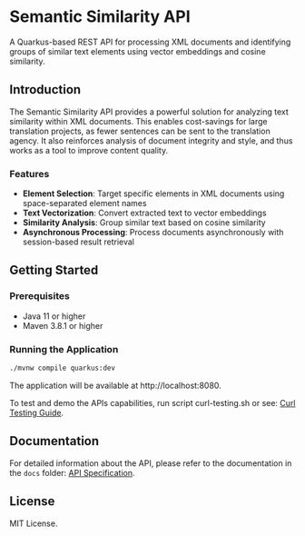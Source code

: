 # Semantic Similarity API

A Quarkus-based REST API for processing XML documents and identifying groups of similar text elements using vector embeddings and cosine similarity.

## Introduction

The Semantic Similarity API provides a powerful solution for analyzing text similarity within XML documents. This enables cost-savings for large translation projects, as fewer sentences can be sent to the translation agency. It also reinforces analysis of document integrity and style, and thus works as a tool to improve content quality.

### Features

- **Element Selection**: Target specific elements in XML documents using space-separated element names
- **Text Vectorization**: Convert extracted text to vector embeddings
- **Similarity Analysis**: Group similar text based on cosine similarity
- **Asynchronous Processing**: Process documents asynchronously with session-based result retrieval

## Getting Started

### Prerequisites

- Java 11 or higher
- Maven 3.8.1 or higher

### Running the Application

```bash
./mvnw compile quarkus:dev
```

The application will be available at http://localhost:8080.

To test and demo the APIs capabilities, run script curl-testing.sh or see: [Curl Testing Guide](src/test/curl-testing.md).

## Documentation

For detailed information about the API, please refer to the documentation in the `docs` folder: [API Specification](docs/api-specification.md).

## License

MIT License.
